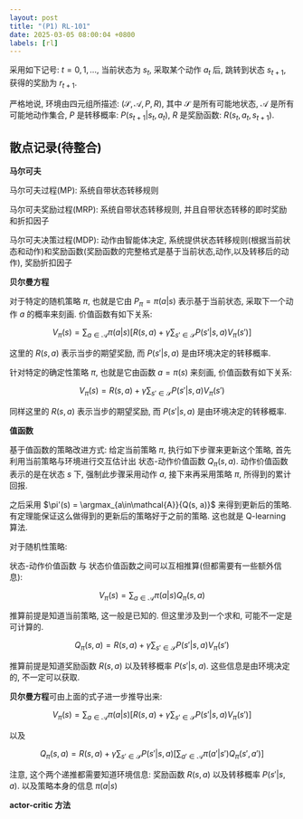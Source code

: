 ```yaml
---
layout: post
title: "(P1) RL-101"
date: 2025-03-05 08:00:04 +0800
labels: [rl]
---
```


采用如下记号: $t=0,1,...$, 当前状态为 $s_t$, 采取某个动作 $a_t$ 后, 跳转到状态 $s_{t+1}$, 获得的奖励为 $r_{t+1}$.

严格地说, 环境由四元组所描述: $(\mathcal{S},\mathcal{A},P,R)$, 其中 $\mathcal{S}$ 是所有可能地状态, $\mathcal{A}$ 是所有可能地动作集合, $P$ 是转移概率: $P(s_{t+1}|s_{t},a_{t})$, $R$ 是奖励函数: $R(s_{t},a_{t},s_{t+1})$.


## 散点记录(待整合)

**马尔可夫**

马尔可夫过程(MP): 系统自带状态转移规则

马尔可夫奖励过程(MRP): 系统自带状态转移规则, 并且自带状态转移的即时奖励和折扣因子

马尔可夫决策过程(MDP): 动作由智能体决定, 系统提供状态转移规则(根据当前状态和动作)和奖励函数(奖励函数的完整格式是基于当前状态,动作,以及转移后的动作), 奖励折扣因子

**贝尔曼方程**

对于特定的随机策略 $\pi$, 也就是它由 $P_{\pi}=\pi(a|s)$ 表示基于当前状态, 采取下一个动作 $a$ 的概率来刻画. 价值函数有如下关系:

$$
V_{\pi}(s)=\sum_{a\in\mathcal{A}}\pi(a|s)[R(s, a)+\gamma \sum_{s'\in\mathcal{S}}P(s'|s,a)V_{\pi}(s')]
$$

这里的 $R(s,a)$ 表示当步的期望奖励, 而 $P(s'|s,a)$ 是由环境决定的转移概率.

针对特定的确定性策略 $\pi$, 也就是它由函数 $a=\pi(s)$ 来刻画, 价值函数有如下关系:

$$
V_{\pi}(s)=R(s,a)+\gamma \sum_{s'\in\mathcal{S}}P(s'|s,a)V_{\pi}(s')
$$

同样这里的 $R(s,a)$ 表示当步的期望奖励, 而 $P(s'|s,a)$ 是由环境决定的转移概率.

**值函数**

基于值函数的策略改进方式: 给定当前策略 $\pi$, 执行如下步骤来更新这个策略, 首先利用当前策略与环境进行交互估计出 状态-动作价值函数 $Q_{\pi}(s,a)$. 动作价值函数表示的是在状态 $s$ 下, 强制此步骤采用动作 $a$, 接下来再采用策略 $\pi$, 所得到的累计回报.

之后采用 $\pi'(s) = \argmax_{a\in\mathcal{A}}{Q(s, a)}$ 来得到更新后的策略. 有定理能保证这么做得到的更新后的策略好于之前的策略. 这也就是 Q-learning 算法.


对于随机性策略:

状态-动作价值函数 与 状态价值函数之间可以互相推算(但都需要有一些额外信息):

$$
V_{\pi}(s)=\sum_{a\in\mathcal{A}}{\pi(a|s)}Q_{\pi}(s,a)
$$

推算前提是知道当前策略, 这一般是已知的. 但这里涉及到一个求和, 可能不一定是可计算的.

$$
Q_{\pi}(s, a)=R(s, a)+\gamma\sum_{s'\in\mathcal{S}}{P(s'|s, a)V_{\pi}(s')}
$$

推算前提是知道奖励函数 $R(s,a)$ 以及转移概率 $P(s'|s,a)$. 这些信息是由环境决定的, 不一定可以获取.

**贝尔曼方程**可由上面的式子进一步推导出来:

$$
V_{\pi}(s)=\sum_{a\in\mathcal{A}}{\pi(a|s)}{[R(s, a)+\gamma\sum_{s'\in\mathcal{S}}{P(s'|s, a)V_{\pi}(s')}]}
$$

以及

$$
Q_{\pi}(s,a)=R(s, a)+\gamma\sum_{s'\in\mathcal{S}}{P(s'|s, a)[\sum_{a'\in\mathcal{A}}{\pi(a'|s')}Q_{\pi}(s',a')]}
$$

注意, 这个两个递推都需要知道环境信息: 奖励函数 $R(s,a)$ 以及转移概率 $P(s'|s,a)$. 以及策略本身的信息 $\pi(a|s)$

**actor-critic 方法**
